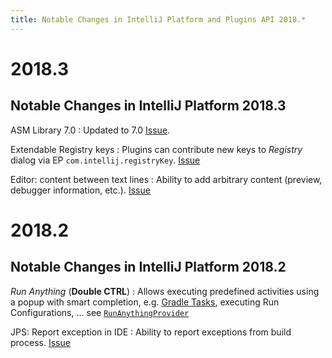 ```yaml
---
title: Notable Changes in IntelliJ Platform and Plugins API 2018.*
---
```


# 2018.3 

## Notable Changes in IntelliJ Platform 2018.3

ASM Library 7.0
: Updated to 7.0 [Issue](https://youtrack.jetbrains.com/issue/IDEA-191331).

Extendable Registry keys
: Plugins can contribute new keys to _Registry_ dialog via EP `com.intellij.registryKey`. [Issue](https://youtrack.jetbrains.com/issue/IDEA-177378) 

Editor: content between text lines
: Ability to add arbitrary content (preview, debugger information, etc.). [Issue](https://youtrack.jetbrains.com/issue/IDEA-183815)

# 2018.2 

## Notable Changes in IntelliJ Platform 2018.2

_Run Anything_ (**Double CTRL**)
: Allows executing predefined activities using a popup with smart completion, e.g. [Gradle Tasks](https://www.jetbrains.com/help/idea/gradle.html#gradle_tasks), executing Run Configurations, ... see [`RunAnythingProvider`](upsource:///platform/lang-impl/src/com/intellij/ide/actions/runAnything/activity/RunAnythingProvider.java)

JPS: Report exception in IDE
: Ability to report exceptions from build process. [Issue](https://youtrack.jetbrains.com/issue/IDEA-187115)
